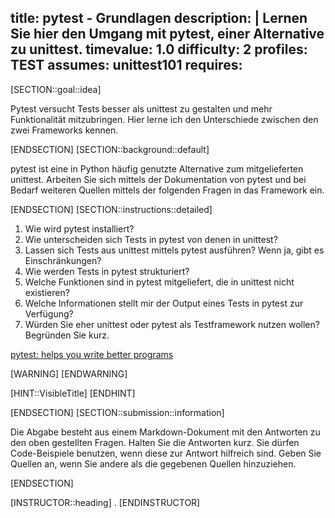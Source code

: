 title: pytest - Grundlagen
description: |
  Lernen Sie hier den Umgang mit pytest, einer Alternative zu unittest.
timevalue: 1.0
difficulty: 2
profiles: TEST
assumes: unittest101
requires:
---
[SECTION::goal::idea]

Pytest versucht Tests besser als unittest zu gestalten und mehr Funktionalität mitzubringen. Hier lerne ich den Unterschiede zwischen den zwei Frameworks kennen.

[ENDSECTION]
[SECTION::background::default]

pytest ist eine in Python häufig genutzte Alternative zum mitgelieferten unittest.
Arbeiten Sie sich mittels der Dokumentation von pytest und bei Bedarf weiteren Quellen mittels
der folgenden Fragen in das Framework ein.

[ENDSECTION]
[SECTION::instructions::detailed]

1. Wie wird pytest installiert?
2. Wie unterscheiden sich Tests in pytest von denen in unittest?
3. Lassen sich Tests aus unittest mittels pytest ausführen? Wenn ja, gibt es Einschränkungen?
4. Wie werden Tests in pytest strukturiert?
5. Welche Funktionen sind in pytest mitgeliefert, die in unittest nicht existieren?
6. Welche Informationen stellt mir der Output eines Tests in pytest zur Verfügung?
7. Würden Sie eher unittest oder pytest als Testframework nutzen wollen? Begründen Sie kurz.

[pytest: helps you write better programs](https://docs.pytest.org/en/stable/)

[WARNING]
[ENDWARNING]

[HINT::VisibleTitle]
[ENDHINT]

[ENDSECTION]
[SECTION::submission::information]

Die Abgabe besteht aus einem Markdown-Dokument mit den Antworten zu den oben gestellten Fragen.
Halten Sie die Antworten kurz.
Sie dürfen Code-Beispiele benutzen, wenn diese zur Antwort hilfreich sind.
Geben Sie Quellen an, wenn Sie andere als die gegebenen Quellen hinzuziehen.

[ENDSECTION]

[INSTRUCTOR::heading]
.
[ENDINSTRUCTOR]
